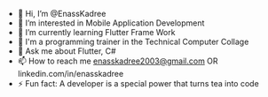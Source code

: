 - 👋 Hi, I’m @EnassKadree
- 👀 I’m interested in Mobile Application Development
- 🌱 I’m currently learning Flutter Frame Work
- 💼 I'm a programming trainer in the Technical Computer Collage
- 💬 Ask me about Flutter, C#
- 📫 How to reach me enasskadree2003@gmail.com  OR linkedin.com/in/enasskadree
- ⚡ Fun fact: A developer is a special power that turns tea into code 
